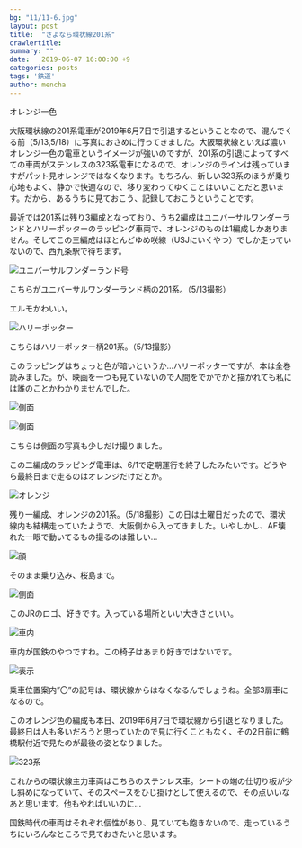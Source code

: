 ```yaml
---
bg: "11/11-6.jpg"
layout: post
title:  "さよなら環状線201系"
crawlertitle: 
summary: ""
date:   2019-06-07 16:00:00 +9
categories: posts
tags: '鉄道'
author: mencha
---
```


オレンジ一色

大阪環状線の201系電車が2019年6月7日で引退するということなので、混んでくる前（5/13,5/18）に写真におさめに行ってきました。大阪環状線といえば濃いオレンジ一色の電車というイメージが強いのですが、201系の引退によってすべての車両がステンレスの323系電車になるので、オレンジのラインは残っていますがパット見オレンジではなくなります。もちろん、新しい323系のほうが乗り心地もよく、静かで快適なので、移り変わってゆくことはいいことだと思います。だから、あるうちに見ておこう、記録しておこうということです。



最近では201系は残り3編成となっており、うち2編成はユニバーサルワンダーランドとハリーポッターのラッピング車両で、オレンジのものは1編成しかありません。そしてこの三編成はほとんどゆめ咲線（USJにいくやつ）でしか走っていないので、西九条駅で待ちます。



![ユニバーサルワンダーランド号](https://drive.google.com/uc?export=view&id=18YABvM4V148Pr_bo7o8QFTu464ttmIN2)

こちらがユニバーサルワンダーランド柄の201系。（5/13撮影）

エルモかわいい。

![ハリーポッター](https://drive.google.com/uc?export=view&id=1mtKXMFPwCG5umRZO-Qn9lZQfpbGwBzpD)

こちらはハリーポッター柄201系。（5/13撮影）

このラッピングはちょっと色が暗いというか…ハリーポッターですが、本は全巻読みました。が、映画を一つも見ていないので人間をでかでかと描かれても私には誰のことかわかりませんでした。

![側面](https://drive.google.com/uc?export=view&id=1eApiUNbMk0QkctfybhaJvCM34R8MGS14)

![側面](https://drive.google.com/uc?export=view&id=1qtDA6ZXownhEys9ldA_yDxmgG3vAwxYM)

こちらは側面の写真も少しだけ撮りました。

この二編成のラッピング電車は、6/1で定期運行を終了したみたいです。どうやら最終日まで走るのはオレンジだけだとか。



![オレンジ](https://drive.google.com/uc?export=view&id=1cJo8gdrZCDK6sj_hbekjB_zngpIJNwrT)

残り一編成、オレンジの201系。（5/18撮影）この日は土曜日だったので、環状線内も結構走っていたようで、大阪側から入ってきました。いやしかし、AF壊れた一眼で動いてるもの撮るのは難しい…

![顔](https://drive.google.com/uc?export=view&id=1-6Z_geiD3aubY-iucFj29SeDAjnt6uz5)

そのまま乗り込み、桜島まで。

![側面](https://drive.google.com/uc?export=view&id=1WHJQ97_5puxbdmI5ma6RyfZEo5pghGtI)

このJRのロゴ、好きです。入っている場所といい大きさといい。

![車内](https://drive.google.com/uc?export=view&id=1d-DIrju7cdnCI4a9T6jD1lz8xGb8z_8t)

車内が国鉄のやつですね。この椅子はあまり好きではないです。

![表示](https://drive.google.com/uc?export=view&id=1VvcFR2b64qzZhQRg6_e5p5cpbR3nQq4C)

乗車位置案内”〇”の記号は、環状線からはなくなるんでしょうね。全部3扉車になるので。

このオレンジ色の編成も本日、2019年6月7日で環状線から引退となりました。最終日は人も多いだろうと思っていたので見に行くこともなく、その2日前に鶴橋駅付近で見たのが最後の姿となりました。



![323系](https://drive.google.com/uc?export=view&id=1UyQ4R9-4JMV59hOlzf2Oxma08Pqnys8-)

これからの環状線主力車両はこちらのステンレス車。シートの端の仕切り板が少し斜めになっていて、そのスペースをひじ掛けとして使えるので、その点いいなあと思います。他もやればいいのに…



国鉄時代の車両はそれぞれ個性があり、見ていても飽きないので、走っているうちにいろんなところで見ておきたいと思います。